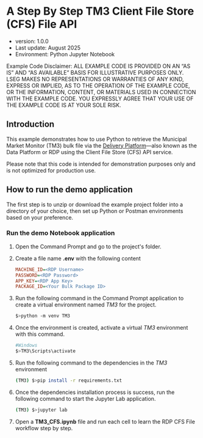 # A Step By Step TM3 Client File Store (CFS) File API
- version: 1.0.0
- Last update: August 2025
- Environment: Python Jupyter Notebook

Example Code Disclaimer:
ALL EXAMPLE CODE IS PROVIDED ON AN “AS IS” AND “AS AVAILABLE” BASIS FOR ILLUSTRATIVE PURPOSES ONLY. LSEG MAKES NO REPRESENTATIONS OR WARRANTIES OF ANY KIND, EXPRESS OR IMPLIED, AS TO THE OPERATION OF THE EXAMPLE CODE, OR THE INFORMATION, CONTENT, OR MATERIALS USED IN CONNECTION WITH THE EXAMPLE CODE. YOU EXPRESSLY AGREE THAT YOUR USE OF THE EXAMPLE CODE IS AT YOUR SOLE RISK.

## Introduction 

This example demonstrates how to use Python to retrieve the Municipal Market Monitor (TM3) bulk file via the [Delivery Platform](https://developers.lseg.com/en/api-catalog/refinitiv-data-platform/refinitiv-data-platform-apis)—also known as the Data Platform or RDP using the Client File Store (CFS) API service.

Please note that this code is intended for demonstration purposes only and is not optimized for production use.

## <a id="how_to_run"></a>How to run the demo application

The first step is to unzip or download the example project folder into a directory of your choice, then set up Python or Postman environments based on your preference.

### <a id="python_example_run"></a>Run the demo Notebook application

1. Open the Command Prompt and go to the project's folder.
2. Create a file name **.env** with the following content

    ```ini
    MACHINE_ID=<RDP Username>
    PASSWORD=<RDP Password>
    APP_KEY=<RDP App Key>
    PACKAGE_ID=<Your Bulk Package ID>
    ```
3. Run the following command in the Command Prompt application to create a virtual environment named *TM3* for the project.
    ``` bash
    $>python -m venv TM3
    ```
4. Once the environment is created, activate a virtual *TM3* environment with this command.
    ``` bash
    #Windows
    $>TM3\Scripts\activate
    ```
5. Run the following command to the dependencies in the *TM3* environment 
    ``` bash
    (TM3) $>pip install -r requirements.txt
    ```
6. Once the dependencies installation process is success, run the following command to start the Jupyter Lab application.
    ``` bash
    (TM3) $>jupyter lab
    ```
7. Open a **TM3_CFS.ipynb**  file and run each cell to learn the RDP CFS File workflow step by step.

